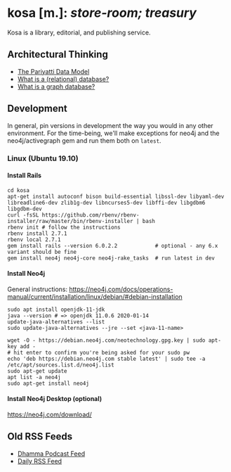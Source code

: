 # kosa [m.]: _store-room; treasury_

Kosa is a library, editorial, and publishing service.

## Architectural Thinking

- [The Pariyatti Data Model](https://github.com/pariyatti/agga/blob/master/docs/data-models.pdf)
- [What is a (relational) database?](https://docs.google.com/document/d/1QuiWPaAUH9_UOeBouGGCgF_FyRRhoL4uLkfKvSsbw2o/edit#)
- [What is a graph database?](https://neo4j.com/developer/graph-database/)

## Development

In general, pin versions in development the way you would in any other environment. For the time-being, we'll make exceptions for neo4j and the neo4j/activegraph gem and run them both on `latest`.

### Linux (Ubuntu 19.10)

#### Install Rails

```
cd kosa
apt-get install autoconf bison build-essential libssl-dev libyaml-dev libreadline6-dev zlib1g-dev libncurses5-dev libffi-dev libgdbm6 libgdbm-dev
curl -fsSL https://github.com/rbenv/rbenv-installer/raw/master/bin/rbenv-installer | bash
rbenv init # follow the instructions
rbenv install 2.7.1
rbenv local 2.7.1
gem install rails --version 6.0.2.2            # optional - any 6.x variant should be fine
gem install neo4j neo4j-core neo4j-rake_tasks  # run latest in dev
```

#### Install Neo4j

General instructions: https://neo4j.com/docs/operations-manual/current/installation/linux/debian/#debian-installation

```
sudo apt install openjdk-11-jdk
java --version # => openjdk 11.0.6 2020-01-14
update-java-alternatives --list
sudo update-java-alternatives --jre --set <java-11-name>

wget -O - https://debian.neo4j.com/neotechnology.gpg.key | sudo apt-key add -
# hit enter to confirm you're being asked for your sudo pw
echo 'deb https://debian.neo4j.com stable latest' | sudo tee -a /etc/apt/sources.list.d/neo4j.list
sudo apt-get update
apt list -a neo4j
sudo apt-get install neo4j
```

#### Install Neo4j Desktop (optional)

https://neo4j.com/download/


## Old RSS Feeds

- [Dhamma Podcast Feed](http://feeds.pariyatti.org/dhammapodcasts)
- [Daily RSS Feed](https://www.pariyatti.org/Free-Resources/Daily-Words/RSS-Feeds)
